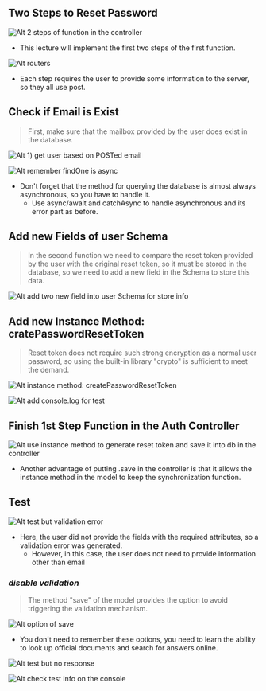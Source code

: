 ## **Two Steps to Reset Password**

![Alt 2 steps of function in the controller](pic/01.jpg)

- This lecture will implement the first two steps of the first function.

![Alt routers](pic/02.jpg)

- Each step requires the user to provide some information to the server, so they all use post.

## **Check if Email is Exist**

> First, make sure that the mailbox provided by the user does exist in the database.

![Alt 1) get user based on POSTed email](pic/03.jpg)

![Alt remember findOne is async](pic/04.jpg)

- Don't forget that the method for querying the database is almost always asynchronous, so you have to handle it.
  - Use async/await and catchAsync to handle asynchronous and its error part as before.

## **Add new Fields of user Schema**

> In the second function we need to compare the reset token provided by the user with the original reset token, so it must be stored in the database, so we need to add a new field in the Schema to store this data.

![Alt add two new field into user Schema for store info](pic/05.jpg)

## **Add new Instance Method: cratePasswordResetToken**

> Reset token does not require such strong encryption as a normal user password, so using the built-in library "crypto" is sufficient to meet the demand.

![Alt instance method: createPasswordResetToken](pic/06.jpg)

![Alt add console.log for test](pic/07.jpg)

## **Finish 1st Step Function in the Auth Controller**

![Alt use instance method to generate reset token and save it into db in the controller](pic/08.jpg)

- Another advantage of putting .save in the controller is that it allows the instance method in the model to keep the synchronization function.

## **Test**

![Alt test but validation error](pic/09.jpg)

- Here, the user did not provide the fields with the required attributes, so a validation error was generated.
  - However, in this case, the user does not need to provide information other than email

### _disable validation_

> The method "save" of the model provides the option to avoid triggering the validation mechanism.

![Alt option of save](pic/10.jpg)

- You don't need to remember these options, you need to learn the ability to look up official documents and search for answers online.

![Alt test but no response](pic/11.jpg)

![Alt check test info on the console](pic/12.jpg)
